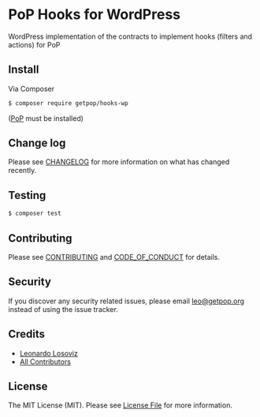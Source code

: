 # PoP Hooks for WordPress

<!--
[![Latest Version on Packagist][ico-version]][link-packagist]
[![Software License][ico-license]](LICENSE.md)
[![Build Status][ico-travis]][link-travis]
[![Coverage Status][ico-scrutinizer]][link-scrutinizer]
[![Quality Score][ico-code-quality]][link-code-quality]
[![Total Downloads][ico-downloads]][link-downloads]
-->

WordPress implementation of the contracts to implement hooks (filters and actions) for PoP

## Install

Via Composer

``` bash
$ composer require getpop/hooks-wp
```

([PoP](https://github.com/leoloso/PoP) must be installed)

## Change log

Please see [CHANGELOG](CHANGELOG.md) for more information on what has changed recently.

## Testing

``` bash
$ composer test
```

## Contributing

Please see [CONTRIBUTING](CONTRIBUTING.md) and [CODE_OF_CONDUCT](CODE_OF_CONDUCT.md) for details.

## Security

If you discover any security related issues, please email leo@getpop.org instead of using the issue tracker.

## Credits

- [Leonardo Losoviz][link-author]
- [All Contributors][link-contributors]

## License

The MIT License (MIT). Please see [License File](LICENSE.md) for more information.

[ico-version]: https://img.shields.io/packagist/v/getpop/hooks-wp.svg?style=flat-square
[ico-license]: https://img.shields.io/badge/license-MIT-brightgreen.svg?style=flat-square
[ico-travis]: https://img.shields.io/travis/getpop/hooks-wp/master.svg?style=flat-square
[ico-scrutinizer]: https://img.shields.io/scrutinizer/coverage/g/getpop/hooks-wp.svg?style=flat-square
[ico-code-quality]: https://img.shields.io/scrutinizer/g/getpop/hooks-wp.svg?style=flat-square
[ico-downloads]: https://img.shields.io/packagist/dt/getpop/hooks-wp.svg?style=flat-square

[link-packagist]: https://packagist.org/packages/getpop/hooks-wp
[link-travis]: https://travis-ci.org/getpop/hooks-wp
[link-scrutinizer]: https://scrutinizer-ci.com/g/getpop/hooks-wp/code-structure
[link-code-quality]: https://scrutinizer-ci.com/g/getpop/hooks-wp
[link-downloads]: https://packagist.org/packages/getpop/hooks-wp
[link-author]: https://github.com/leoloso
[link-contributors]: ../../contributors
